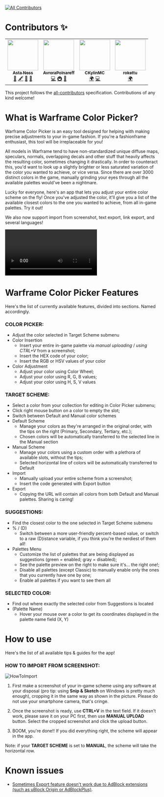 <!-- ALL-CONTRIBUTORS-BADGE:START - Do not remove or modify this section -->
[![All Contributors](https://img.shields.io/badge/all_contributors-4-orange.svg?style=flat-square)](#contributors-)
<!-- ALL-CONTRIBUTORS-BADGE:END -->


# Contributors ✨

<!-- ALL-CONTRIBUTORS-LIST:START - Do not remove or modify this section -->
<!-- prettier-ignore-start -->
<!-- markdownlint-disable -->
<table>
  <tr>
    <td align="center"><a href="https://github.com/Morisabeau"><img src="https://avatars.githubusercontent.com/u/74872505?v=4?s=100" width="100px;" alt=""/><br /><sub><b>Asta Ness</b></sub></a><br /><a href="#design-Morisabeau" title="Design">🎨</a> <a href="#content-Morisabeau" title="Content">🖋</a> <a href="#question-Morisabeau" title="Answering Questions">💬</a> <a href="#ideas-Morisabeau" title="Ideas, Planning, & Feedback">🤔</a></td>
    <td align="center"><a href="https://github.com/AvroraPolnareff"><img src="https://avatars.githubusercontent.com/u/46288303?v=4?s=100" width="100px;" alt=""/><br /><sub><b>AvroraPolnareff</b></sub></a><br /><a href="https://github.com/Avrora Polnareff/Warframe Color Picker/commits?author=AvroraPolnareff" title="Code">💻</a> <a href="#infra-AvroraPolnareff" title="Infrastructure (Hosting, Build-Tools, etc)">🚇</a> <a href="#ideas-AvroraPolnareff" title="Ideas, Planning, & Feedback">🤔</a></td>
    <td align="center"><a href="https://www.ckylin.site/"><img src="https://avatars.githubusercontent.com/u/11648014?v=4?s=100" width="100px;" alt=""/><br /><sub><b>CKylinMC</b></sub></a><br /><a href="#translation-CKylinMC" title="Translation">🌍</a> <a href="https://github.com/Avrora Polnareff/Warframe Color Picker/commits?author=CKylinMC" title="Code">💻</a></td>
    <td align="center"><a href="https://github.com/rokettu"><img src="https://avatars.githubusercontent.com/u/84252990?v=4?s=100" width="100px;" alt=""/><br /><sub><b>rokettu</b></sub></a><br /><a href="#translation-rokettu" title="Translation">🌍</a></td>
  </tr>
</table>

<!-- markdownlint-restore -->
<!-- prettier-ignore-end -->

<!-- ALL-CONTRIBUTORS-LIST:END -->

This project follows the [all-contributors](https://github.com/all-contributors/all-contributors) specification. Contributions of any kind welcome!

# What is Warframe Color Picker?

Warframe Color Picker is an easy tool designed for helping with making precise adjustments to your in-game fashion. If you're a fashionframe enthusiast, this tool will be irreplaceable for you!

All models in Warframe tend to have non-standardized unique diffuse maps, speculars, normals, overlapping decals and other stuff that heavily affects the resulting color, sometimes changing it drastically. In order to counteract this, you'd want to look up a slightly brighter or less saturated variation of the color you wanted to achieve, or vice versa. Since there are over 3000 distinct colors in the game, manually grinding your eyes through all the available palettes would've been a nightmare.

Lucky for everyone, here's an app that lets you adjust your entire color scheme on the fly! Once you've adjusted the color, it'll give you a list of the available closest colors to the one you wanted to achieve, from all in-game palettes. Try it out!

We also now support import from screenshot, text export, link export, and several languages!

![1](./content/howtoimportguide1080.mp4)

# Warframe Color Picker Features
Here's the list of currently available features, divided into sections. Named accordingly.

### **COLOR PICKER**:

* Adjust the color selected in Target Scheme submenu
* Color Insertion
  * Insert your entire in-game palette via *manual uploading* / *using CTRL+V* from a screenshot;
  * Insert the HEX code of your color;
  * Insert the RGB or HSV values of your color
* Color Adjustment
  * Adjust your color using Color Wheel;
  * Adjust your color using R, G, B values;
  * Adjust your color using H, S, V values

### **TARGET SCHEME**:

* Select a color from your collection for editing in Color Picker submenu;
* Click right mouse button on a color to empty the slot;
* Switch between Default and Manual color schemes
* Default Scheme
  * Manage your colors as they're arranged in the original order, with the tips on the right (Primary, Secondary, Tertiary, etc.);
  * Chosen colors will be automatically transferred to the selected line in the Manual section
* Manual Scheme
  * Manage your colors using a custom order with a plethora of available slots, without the tips;
  * Selected horizontal line of colors will be automatically transferred to Default
* Import
  * Manually upload your entire scheme from a screenshot;
  * Insert the code generated with Export button
* Export
  * Copying the URL will contain all colors from both Default and Manual palettes. Sharing is caring!
  
### **SUGGESTIONS**:

* Find the closest color to the one selected in Target Scheme submenu
* % / (D)
  * Switch between a more user-friendly percent-based value, or switch to a raw (D)istance variable, if you think you're the nerdiest of them all! 
* Palettes Menu
  * Customize the list of palettes that are being displayed as suggestions (green = enabled; gray = disabled);
  * See the palette preview on the right to make sure it's... the right one!;
  * Disable all palettes (except Classic) to manually enable only the ones that you currently have one by one;
  * Enable all palettes if you want to see them all

### **SELECTED COLOR**:

* Find out where exactly the selected color from Suggestions is located
* (Palette Name)
  * Hover your mouse over a color to get its coordinates displayed in the palette name field (X, Y)

# **How to use**
Here's the list of all available tips & guides for the app!

### HOW TO IMPORT FROM SCREENSHOT:

![HowToImport](https://cdn.discordapp.com/attachments/752169119331385444/892780487532232824/HowToImport2.jpg)

1. First make a screenshot of your in-game scheme using any software at your disposal (pro tip: using **Snip & Sketch** on Windows is pretty much enough), cropping it in the same way as shown in the picture. Please do not use your smartphone camera, that's cringe.

2. Once the screenshot is ready, use **CTRL+V** in the text field. If it doesn't work, please save it on your PC first, then use **MANUAL UPLOAD** button. Select the cropped screenshot and click the upload button.

3. BOOM, you're done!! If you did everything right, the scheme will appear in the app. 
 
Note: if your **TARGET SCHEME** is set to **MANUAL**, the scheme will take the horizontal row.

# Known issues

* [Sometimes Export feature doesn't work due to AdBlock extensions (such as uBlock Origin or AdBlockPlus)](https://github.com/AvroraPolnareff/warframe-color-picker/issues/15).
